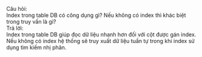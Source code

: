 Câu hỏi:  
    Index trong table DB có công dụng gì? Nếu không có index thì khác biệt trong truy vấn là gì?  
Trả lời:  
    Index trong table DB giúp đọc dữ liệu nhanh hơn đối với cột được gán index.  
    Nếu không có index hệ thống sẽ truy xuất dữ liệu tuần tự trong khi index sử dụng tìm kiếm nhị phân.
